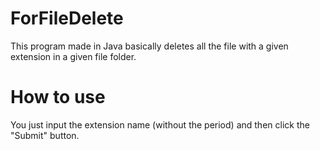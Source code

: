 # ForFileDelete
This program made in Java basically deletes all the file with a given extension in a given file folder.

# How to use
You just input the extension name (without the period) and then click the "Submit" button.
